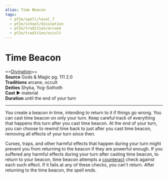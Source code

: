 ```yaml
---
alias: Time Beacon
tags:
  - pf2e/spell/level_7
  - pf2e/school/divination
  - pf2e/tradition/arcane
  - pf2e/tradition/occult
---
```


# Time Beacon

==[Divination](Divination.md)==  
__Source__ Gods & Magic pg. 111 2.0  
**Traditions** arcane, occult  
**Deities** Shyka, Yog-Sothoth  
**Cast** ► material  
**Duration** until the end of your turn

---

You create a beacon in time, intending to return to it if things go wrong. You can cast time beacon on only your turn. Keep careful track of everything that happens this turn after you cast time beacon. At the end of your turn, you can choose to rewind time back to just after you cast time beacon, removing all effects of your turn since then.

Curses, traps, and other harmful effects that happen during your turn might prevent you from returning to the beacon if they are powerful enough. If you suffered any harmful effects during your turn after casting time beacon, to return to your beacon, time beacon attempts a [counteract](Counteracting.md) check against each such effect. If it fails at any of these checks, you can't return. After returning to the time beacon, the spell ends.
